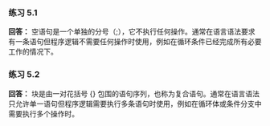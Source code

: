 ### 练习 5.1
**回答：** 空语句是一个单独的分号（;），它不执行任何操作。通常在语言语法要求有一条语句但程序逻辑不需要任何操作时使用，例如在循环条件已经完成所有必要工作的情况下。

### 练习 5.2  
**回答：** 块是由一对花括号 {} 包围的语句序列，也称为复合语句。通常在语言语法只允许单一语句但程序逻辑需要执行多条语句时使用，例如在循环体或条件分支中需要执行多个操作时。

